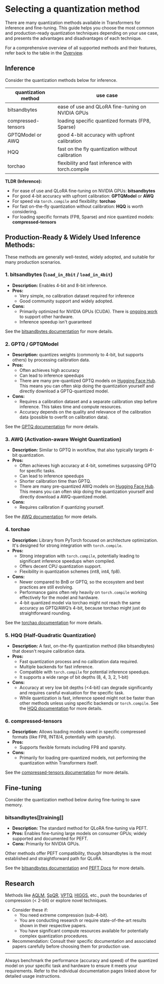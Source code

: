 <!--Copyright 2024 The HuggingFace Team. All rights reserved.

Licensed under the Apache License, Version 2.0 (the "License"); you may not use this file except in compliance with
the License. You may obtain a copy of the License at

http://www.apache.org/licenses/LICENSE-2.0

Unless required by applicable law or agreed to in writing, software distributed under the License is distributed on
an "AS IS" BASIS, WITHOUT WARRANTIES OR CONDITIONS OF ANY KIND, either express or implied. See the License for the
specific language governing permissions and limitations under the License.

⚠️ Note that this file is in Markdown but contain specific syntax for our doc-builder (similar to MDX) that may not be
rendered properly in your Markdown viewer.

-->

# Selecting a quantization method

There are many quantization methods available in Transformers for inference and fine-tuning. This guide helps you choose the most common and production-ready quantization techniques depending on your use case, and presents the advantages and disadvantages of each technique.

For a comprehensive overview of all supported methods and their features, refer back to the table in the [Overview](./overview).

## Inference

Consider the quantization methods below for inference.

| quantization method | use case |
|---|---|
| bitsandbytes | ease of use and QLoRA fine-tuning on NVIDIA GPUs |
| compressed-tensors | loading specific quantized formats (FP8, Sparse) |
| GPTQModel or AWQ | good 4-bit accuracy with upfront calibration |
| HQQ | fast on the fly quantization without calibration |
| torchao | flexibility and fast inference with torch.compile |

**TLDR (Inference):**

*   For ease of use and QLoRA fine-tuning on NVIDIA GPUs: **bitsandbytes**
*   For good 4-bit accuracy with upfront calibration: **GPTQModel** or **AWQ**
*   For speed via `torch.compile` and flexibility: **torchao**
*   For fast on-the-fly quantization without calibration: **HQQ** is worth considering.
*   For loading specific formats (FP8, Sparse) and nice quantized models: **compressed-tensors** 


## Production-Ready & Widely Used Inference Methods:
These methods are generally well-tested, widely adopted, and suitable for many production scenarios.

### 1. bitsandbytes (`load_in_8bit` / `load_in_4bit`)

*   **Description:** Enables 4-bit and 8-bit inference.
*   **Pros:**
    *   Very simple, no calibration dataset required for inference
    *   Good community support and widely adopted.
*   **Cons:**
    *   Primarily optimized for NVIDIA GPUs (CUDA).  There is [ongoing work](https://github.com/bitsandbytes-foundation/bitsandbytes/blob/main/docs/source/installation.mdx#multi-backend) to support other hardware.
    *   Inference speedup isn't guaranteed

See the [bitsandbytes documentation](./bitsandbytes) for more details.

### 2. GPTQ / GPTQModel

*   **Description:** quantizes weights (commonly to 4-bit, but supports others) by processing calibration data. 
*   **Pros:**
    *   Often achieves high accuracy
    *   Can lead to inference speedups
    *   There are many pre-quantized GPTQ models on [Hugging Face Hub](https://huggingface.co/models?other=gptq). This means you can often skip doing the quantization yourself and directly download a GPTQ-quantized model.
*   **Cons:**
    *   Requires a calibration dataset and a separate calibration step before inference. This takes time and compute resources.
    *   Accuracy depends on the quality and relevance of the calibration data (possible to overfit on calibration data).

See the [GPTQ documentation](./gptq) for more details.

### 3. AWQ (Activation-aware Weight Quantization)

*   **Description:** Similar to GPTQ in workflow, that also typically targets 4-bit quantization.
*   **Pros:**
    *   Often achieves high accuracy at 4-bit, sometimes surpassing GPTQ for specific tasks.
    *   Can lead to inference speedups
    *   Shorter calibration time than GPTQ.
    *   There are many pre-quantized AWQ models on [Hugging Face Hub](https://huggingface.co/models?other=awq). This means you can often skip doing the quantization yourself and directly download a AWQ-quantized model.
*   **Cons:**
    *   Requires calibration if quantizing yourself.

See the [AWQ documentation](./awq) for more details.

### 4. torchao

*   **Description:** Library from PyTorch focused on architecture optimization. It's designed for strong integration with `torch.compile`.
*   **Pros:**
    *   Strong integration with `torch.compile`, potentially leading to significant inference speedups when compiled.
    *   Offers decent CPU quantization support.
    *   Flexibility in quantization schemes (int8, int4, fp8).
*   **Cons:**
    *   Newer compared to BnB or GPTQ, so the ecosystem and best practices are still evolving.
    *   Performance gains often rely heavily on `torch.compile` working effectively for the model and hardware.
    *   4-bit quantized model via torchao might not reach the same accuracy as GPTQ/AWQ’s 4-bit, because torchao might just do straightforward rounding.

See the [torchao documentation](./torchao) for more details.

### 5. HQQ (Half-Quadratic Quantization)

*   **Description:** A fast, on-the-fly quantization method (like bitsandbytes) that doesn't require calibration data.
*   **Pros:**
    *   Fast quantization process and no calibration data required.
    *   Multiple backends for fast inference.
    *   Compatible with `torch.compile` for potential inference speedups.
    *   It supports a wide range of bit depths (8, 4, 3, 2, 1-bit)
*   **Cons:**
    *   Accuracy at very low bit depths (<4-bit) can degrade significantly and requires careful evaluation for the specific task.
    *   While quantization is fast, inference speed might not be faster than other methods unless using specific backends or `torch.compile`.
See the [HQQ documentation](./hqq) for more details.

### 6. compressed-tensors

*   **Description:** Allows loading models saved in specific compressed formats (like FP8, INT8/4, potentially with sparsity).
*   **Pros:** 
    *   Supports flexible formats including FP8 and sparsity.
*   **Cons:** 
    *   Primarily for loading pre-quantized models, not performing the quantization within Transformers itself.

See the [compressed-tensors documentation](./compressed_tensors) for more details.

## Fine-tuning

Consider the quantization method below during fine-tuning to save memory.

### bitsandbytes[[training]]

*   **Description:** The standard method for QLoRA fine-tuning via PEFT.
*   **Pros:** Enables fine-tuning large models on consumer GPUs; widely supported and documented for PEFT.
*   **Cons:** Primarily for NVIDIA GPUs.

Other methods offer PEFT compatibility, though bitsandbytes is the most established and straightforward path for QLoRA.

See the [bitsandbytes documentation](./bitsandbytes#qlora) and [PEFT Docs](https://huggingface.co/docs/peft/developer_guides/quantization#aqlm-quantization) for more details. 

## Research

Methods like [AQLM](./aqlm), [SpQR](./spqr), [VPTQ](./vptq), [HIGGS](./higgs), etc., push the boundaries of compression (< 2-bit) or explore novel techniques.

*   Consider these if:
    *   You need extreme compression (sub-4-bit).
    *   You are conducting research or require state-of-the-art results shown in their respective papers.
    *   You have significant compute resources available for potentially complex quantization procedures.
*   Recommendation: Consult their specific documentation and associated papers carefully before choosing them for production use.

---

Always benchmark the performance (accuracy and speed) of the quantized model on your specific task and hardware to ensure it meets your requirements. Refer to the individual documentation pages linked above for detailed usage instructions.